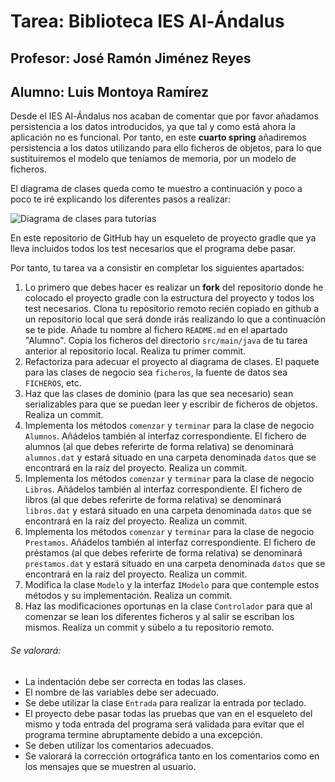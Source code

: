 # Tarea: Biblioteca IES Al-Ándalus
## Profesor: José Ramón Jiménez Reyes
## Alumno: Luis Montoya Ramírez

Desde el IES Al-Ándalus nos acaban de comentar que por favor añadamos persistencia a los datos introducidos, ya que tal y como está ahora la aplicación no es funcional. Por tanto, en este **cuarto spring** añadiremos persistencia a los datos utilizando para ello ficheros de objetos, para lo que sustituiremos el modelo que teníamos de memoria, por un modelo de ficheros.

El diagrama de clases queda como te muestro a continuación y poco a poco te iré explicando los diferentes pasos a realizar:

![Diagrama de clases para tutorias](src/main/resources/biblioteca.png)

En este repositorio de GitHub hay un esqueleto de proyecto gradle que ya lleva incluidos todos los test necesarios que el programa debe pasar.

Por tanto, tu tarea va a consistir en completar los siguientes apartados:

1. Lo primero que debes hacer es realizar un **fork** del repositorio donde he colocado el proyecto gradle con la estructura del proyecto y todos los test necesarios. Clona tu repositorio remoto recién copiado en github a un repositorio local que será donde irás realizando lo que a continuación se te pide. Añade tu nombre al fichero `README.md` en el apartado "Alumno". Copia los ficheros del directorio `src/main/java` de tu tarea anterior al repositorio local. Realiza tu primer commit.
2. Refactoriza para adecuar el proyecto al diagrama de clases. El paquete para las clases de negocio sea `ficheros`, la fuente de datos sea `FICHEROS`, etc.
3. Haz que las clases de dominio (para las que sea necesario) sean serializables para que se puedan leer y escribir de ficheros de objetos. Realiza un commit.
4. Implementa los métodos `comenzar` y `terminar` para la clase de negocio `Alumnos`. Añádelos también al interfaz correspondiente. El fichero de alumnos (al que debes referirte de forma relativa) se denominará `alumnos.dat` y estará situado en una carpeta denominada `datos` que se encontrará en la raíz del proyecto. Realiza un commit.
5. Implementa los métodos `comenzar` y `terminar` para la clase de negocio `Libros`. Añádelos también al interfaz correspondiente. El fichero de libros (al que debes referirte de forma relativa) se denominará `libros.dat` y estará situado en una carpeta denominada `datos` que se encontrará en la raíz del proyecto. Realiza un commit.
6. Implementa los métodos `comenzar` y `terminar` para la clase de negocio `Prestamos`. Añádelos también al interfaz correspondiente. El fichero de préstamos (al que debes referirte de forma relativa) se denominará `prestamos.dat` y estará situado en una carpeta denominada `datos` que se encontrará en la raíz del proyecto. Realiza un commit.
7. Modifica la clase `Modelo` y la interfaz `IModelo` para que contemple estos métodos y su implementación. Realiza un commit.
8. Haz las modificaciones oportunas en la clase `Controlador` para que al comenzar se lean los diferentes ficheros y al salir se escriban los mismos. Realiza un commit y súbelo a tu repositorio remoto.


###### Se valorará:
- La indentación debe ser correcta en todas las clases.
- El nombre de las variables debe ser adecuado.
- Se debe utilizar la clase `Entrada` para realizar la entrada por teclado.
- El proyecto debe pasar todas las pruebas que van en el esqueleto del mismo y toda entrada del programa será validada para evitar que el programa termine abruptamente debido a una excepción.
- Se deben utilizar los comentarios adecuados.
- Se valorará la corrección ortográfica tanto en los comentarios como en los mensajes que se muestren al usuario.

